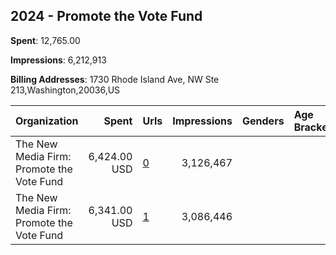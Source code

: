 ## 2024 - Promote the Vote Fund 
**Spent**: 12,765.00

**Impressions**: 6,212,913

**Billing Addresses**: 1730 Rhode Island Ave, NW Ste 213,Washington,20036,US

|Organization|Spent|Urls|Impressions|Genders|Age Brackets|Country Codes|
|:---|---:|:---|---:|:---|:---|:---|
|The New Media Firm: Promote the Vote Fund|6,424.00 USD|[0](https://www.snap.com/political-ads/asset/b67bfa94322df7b527c4d9b46cc4219e4fd181ffae052221da92ffae87386536?mediaType=mp4)|3,126,467|||united states|
|The New Media Firm: Promote the Vote Fund|6,341.00 USD|[1](https://www.snap.com/political-ads/asset/50b38823fc63008b6113bd8ad46d9960492f098a5f9061337253404fac2c2e33?mediaType=mp4)|3,086,446|||united states|
